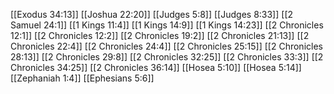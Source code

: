 [[Exodus 34:13]]
[[Joshua 22:20]]
[[Judges 5:8]]
[[Judges 8:33]]
[[2 Samuel 24:1]]
[[1 Kings 11:4]]
[[1 Kings 14:9]]
[[1 Kings 14:23]]
[[2 Chronicles 12:1]]
[[2 Chronicles 12:2]]
[[2 Chronicles 19:2]]
[[2 Chronicles 21:13]]
[[2 Chronicles 22:4]]
[[2 Chronicles 24:4]]
[[2 Chronicles 25:15]]
[[2 Chronicles 28:13]]
[[2 Chronicles 29:8]]
[[2 Chronicles 32:25]]
[[2 Chronicles 33:3]]
[[2 Chronicles 34:25]]
[[2 Chronicles 36:14]]
[[Hosea 5:10]]
[[Hosea 5:14]]
[[Zephaniah 1:4]]
[[Ephesians 5:6]]

